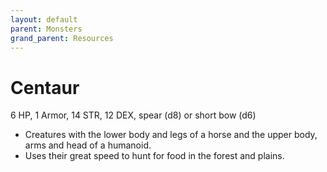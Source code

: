 ```yaml
---
layout: default
parent: Monsters
grand_parent: Resources
---
```


# Centaur

6 HP, 1 Armor, 14 STR, 12 DEX, spear (d8) or short bow (d6)

- Creatures with the lower body and legs of a horse and the upper body, arms and head of a humanoid.
- Uses their great speed to hunt for food in the forest and plains.